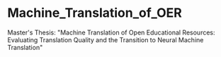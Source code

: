 # Machine_Translation_of_OER
Master's Thesis: "Machine Translation of Open Educational Resources: Evaluating Translation Quality and the Transition to Neural Machine Translation"
